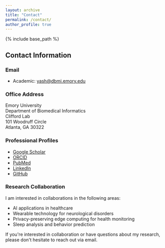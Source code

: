 ```yaml
---
layout: archive
title: "Contact"
permalink: /contact/
author_profile: true
---
```


{% include base_path %}

## Contact Information

### Email
* Academic: [yash@dbmi.emory.edu](mailto:yash@dbmi.emory.edu)

### Office Address
Emory University  
Department of Biomedical Informatics  
Clifford Lab  
101 Woodruff Circle  
Atlanta, GA 30322  

### Professional Profiles
* [Google Scholar](https://scholar.google.com/citations?user=1WWKzTEAAAAJ&hl=en&authuser=1)
* [ORCID](https://orcid.org/0009-0004-4903-6298)
* [PubMed](https://www.ncbi.nlm.nih.gov/myncbi/yashar.kiarashinejad.1/bibliography/public/)
* [LinkedIn](https://www.linkedin.com/in/yashar-kiarashinejad/)
* [GitHub](https://github.com/YashKia)

### Research Collaboration
I am interested in collaborations in the following areas:
* AI applications in healthcare
* Wearable technology for neurological disorders
* Privacy-preserving edge computing for health monitoring
* Sleep analysis and behavior prediction

If you're interested in collaboration or have questions about my research, please don't hesitate to reach out via email. 